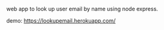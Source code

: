 web app to look up user email by name using node express.


demo: https://lookupemail.herokuapp.com/
